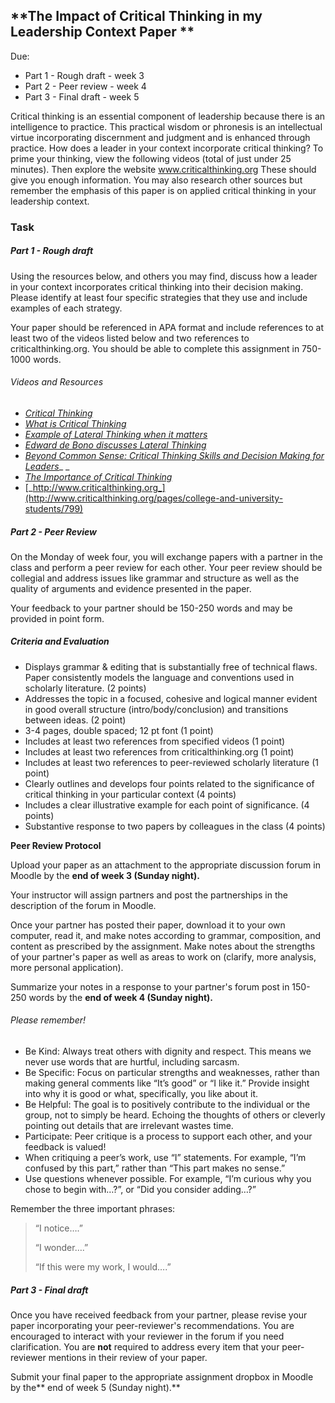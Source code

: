 ## **The Impact of Critical Thinking in my Leadership Context  Paper **

Due:

* Part 1 - Rough draft - week 3
* Part 2 - Peer review - week 4
* Part 3 - Final draft - week 5

Critical thinking is an essential component of leadership because there is an intelligence to practice. This practical wisdom or phronesis is an intellectual virtue incorporating discernment and judgment and is enhanced through practice. How does a leader in your context incorporate critical thinking?  To prime your thinking, view the following videos \(total of just under 25 minutes\).  Then explore the website www.criticalthinking.org  These should give you enough information. You may also research other sources but remember the emphasis of this paper is on applied critical thinking in your leadership context.

### Task

##### Part 1 - Rough draft

Using the resources below, and others you may find, discuss how a leader in your context incorporates critical thinking into their decision making. Please identify at least four specific strategies that they use and include examples of each strategy.

Your paper should be referenced in APA format and include references to at least two of the videos listed below and two references to criticalthinking.org. You should be able to complete this assignment in 750-1000 words.

###### Videos and Resources

* [_Critical Thinking_](https://youtu.be/6OLPL5p0fM)
* [_What is Critical Thinking_](https://youtu.be/9oAf3g5_138)
* [_Example of Lateral Thinking when it matters_](https://youtu.be/q3HjWA7bii4?list=PL3fSda8lJVjQ4Sdumgrz1Ghfdx_DgovoS)
* [_Edward de Bono discusses Lateral Thinking_](https://youtu.be/Nb9Oe83ruUw?)
* [_Beyond Common Sense: Critical Thinking Skills and Decision Making for Leaders_](https://youtu.be/QTWc-JLh3Fw)_ _
* [_The Importance of Critical Thinking_](https://youtu.be/2yEZHXgQKsM)
* [_http://www.criticalthinking.org_](http://www.criticalthinking.org/pages/college-and-university-students/799)

##### Part 2 - Peer Review

On the Monday of week four, you will exchange papers with a partner in the class and perform a peer review for each other. Your peer review should be collegial and address issues like grammar and structure as well as the quality of arguments and evidence presented in the paper.

Your feedback to your partner should be 150-250 words and may be provided in point form.

##### Criteria and Evaluation

* Displays grammar & editing that is substantially free of technical flaws. Paper consistently models the language and conventions used in scholarly literature. \(2 points\)
* Addresses the topic in a focused, cohesive and logical manner evident in good overall structure \(intro/body/conclusion\) and transitions between ideas. \(2 point\)
* 3-4 pages, double spaced; 12 pt font \(1 point\)
* Includes at least two references from specified videos \(1 point\)
* Includes at least two references from criticalthinking.org \(1 point\)
* Includes at least two references to peer-reviewed scholarly literature \(1 point\)
* Clearly outlines and develops four points related to the significance of critical thinking in your particular context \(4 points\)
* Includes a clear illustrative example for each point of significance. \(4 points\)
* Substantive response to two papers by colleagues in the class \(4 points\)

**Peer Review Protocol**

Upload your paper as an attachment to the appropriate discussion forum in Moodle by the **end of week 3 \(Sunday night\).**

Your instructor will assign partners and post the partnerships in the description of the forum in Moodle.

Once your partner has posted their paper, download it to your own computer, read it, and make notes according to grammar, composition, and content as prescribed by the assignment. Make notes about the strengths of your partner's paper as well as areas to work on \(clarify, more analysis, more personal application\).

Summarize your notes in a response to your partner's forum post in 150-250 words by the **end of week 4 \(Sunday night\).**

###### Please remember!

* Be Kind: Always treat others with dignity and respect. This means we never use words that are hurtful, including sarcasm.
* Be Specific: Focus on particular strengths and weaknesses, rather than making general comments like “It’s good” or “I like it.” Provide insight into why it is good or what, specifically, you like about it.
* Be Helpful: The goal is to positively contribute to the individual or the group, not to simply be heard. Echoing the thoughts of others or cleverly pointing out details that are irrelevant wastes time.
* Participate: Peer critique is a process to support each other, and your feedback is valued!
* When critiquing a peer’s work, use “I” statements. For example, “I’m confused by this part,” rather than “This part makes no sense.” 
* Use questions whenever possible. For example, “I’m curious why you chose to begin with…?”,  or “Did you consider adding…?”

Remember the three important phrases:

> “I notice….”
>
> “I wonder….”
>
> “If this were my work, I would….”

##### Part 3 - Final draft 

Once you have received feedback from your partner, please revise your paper incorporating your peer-reviewer's recommendations. You are encouraged to interact with your reviewer in the forum if you need clarification. You are **not** required to address every item that your peer-reviewer mentions in their review of your paper.

Submit your final paper to the appropriate assignment dropbox in Moodle by the** end of week 5 \(Sunday night\).**

